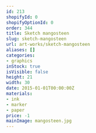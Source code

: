 ```yaml
---
id: 213
shopifyId: 0
shopifyOptionId: 0
order: 344
title: Sketch mangosteen
slug: sketch-mangosteen
url: art-works/sketch-mangosteen
aliases: []
categories:
- graphics
inStock: true
isVisible: false
height: 21
width: 30
date: 2015-01-01T00:00:00Z
materials:
- ink
- marker
- paper
price: -1
mainImage: mangosteen.jpg
---
```


